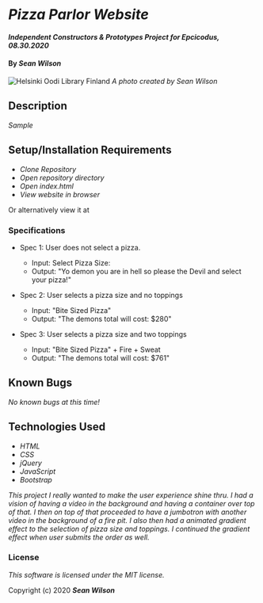 # _Pizza Parlor Website_

#### _Independent Constructors & Prototypes Project for Epcicodus, 08.30.2020_

#### By _**Sean Wilson**_

![Helsinki Oodi Library Finland](https://seanpwilson.com/wp-content/uploads/sites/1/nggallery/finland-2019/IMG_2409.jpg)
_A photo created by Sean Wilson_

## Description

_Sample_

## Setup/Installation Requirements

* _Clone Repository_
* _Open repository directory_
* _Open index.html_
* _View website in browser_

Or alternatively view it at 

### Specifications

* Spec 1: User does not select a pizza.
  * Input: Select Pizza Size:
  * Output: "Yo demon you are in hell so please the Devil and select your pizza!"

* Spec 2: User selects a pizza size and no toppings
  * Input: "Bite Sized Pizza"
  * Output: "The demons total will cost: $280"

* Spec 3: User selects a pizza size and two toppings
  * Input: "Bite Sized Pizza" + Fire + Sweat
  * Output: "The demons total will cost: $761"
## Known Bugs

_No known bugs at this time!_

## Technologies Used

* _HTML_
* _CSS_ 
* _jQuery_
* _JavaScript_
* _Bootstrap_

_This project I really wanted to make the user experience shine thru. I had a vision of having a video in the background and having a container over top of that. I then on top of that proceeded to have a jumbotron with another video in the background of a fire pit. I also then had a animated gradient effect to the selection of pizza size and toppings. I continued the gradient effect when user submits the order as well._

### License

*This software is licensed under the MIT license.*

Copyright (c) 2020 **_Sean Wilson_**